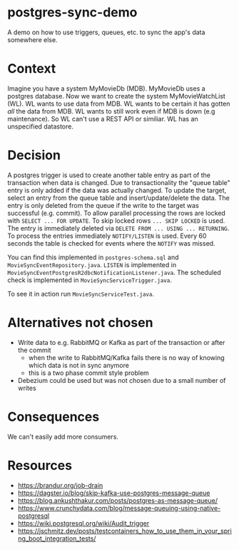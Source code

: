 # postgres-sync-demo

A demo on how to use triggers, queues, etc. to sync the app's data somewhere else.

# Context

Imagine you have a system MyMovieDb (MDB).
MyMovieDb uses a postgres database.
Now we want to create the system MyMovieWatchList (WL).
WL wants to use data from MDB.
WL wants to be certain it has gotten _all_ the data from MDB.
WL wants to still work even if MDB is down (e.g maintenance).
So WL can't use a REST API or similiar.
WL has an unspecified datastore.

# Decision

A postgres trigger is used to create another table entry as part of the
transaction when data is changed. Due to transactionality the "queue table"
entry is only added if the data was actually changed.
To update the target, select an entry from the queue table and insert/update/delete
the data. The entry is only deleted from the queue if the write to the target
was successful (e.g. commit).
To allow parallel processing the rows are locked with `SELECT ... FOR UPDATE`.
To skip locked rows `... SKIP LOCKED` is used.
The entry is immediately deleted via `DELETE FROM ... USING ... RETURNING`.
To process the entries immediately `NOTIFY/LISTEN` is used.
Every 60 seconds the table is checked for events where the `NOTIFY` was missed.

You can find this implemented in `postgres-schema.sql` and
`MovieSyncEventRepository.java`.
`LISTEN` is implemented in `MovieSyncEventPostgresR2dbcNotificationListener.java`.
The scheduled check is implemented in `MovieSyncServiceTrigger.java`.

To see it in action run `MovieSyncServiceTest.java`.

# Alternatives not chosen

* Write data to e.g. RabbitMQ or Kafka as part of the transaction or after the commit
    * when the write to RabbitMQ/Kafka fails there is no way of knowing which data is not in sync anymore
    * this is a two phase commit style problem
* Debezium could be used but was not chosen due to a small number of writes

# Consequences

We can't easily add more consumers.

# Resources

* <https://brandur.org/job-drain>
* <https://dagster.io/blog/skip-kafka-use-postgres-message-queue>
* <https://blog.ankushthakur.com/posts/postgres-as-message-queue/>
* <https://www.crunchydata.com/blog/message-queuing-using-native-postgresql>
* <https://wiki.postgresql.org/wiki/Audit_trigger>
* <https://jschmitz.dev/posts/testcontainers_how_to_use_them_in_your_spring_boot_integration_tests/>
